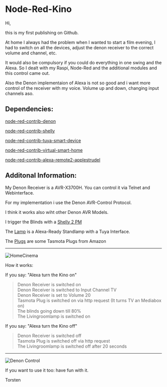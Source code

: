 # Node-Red-Kino


Hi,

this is my first publishing on Github.


At home I always had the problem when I wanted to start a film evening, I had to switch on all the devices, adjust the denon receiver to the correct volume and channel, etc.

It would also be compulsory if you could do everything in one swing and the Alexa. So I dealt with my Raspi, Node-Red and the additional modules and this control came out.

Also the Denon implementaion of Alexa is not so good and i want more control of the receiver with my voice. Volume up and down, changing input channels aso.


## Dependencies:


[node-red-contrib-denon](https://flows.nodered.org/node/node-red-contrib-denon)

[node-red-contrib-shelly](https://flows.nodered.org/node/node-red-contrib-shelly)

[node-red-contrib-tuya-smart-device](https://flows.nodered.org/node/node-red-contrib-tuya-devices)

[node-red-contrib-virtual-smart-home](https://flows.nodered.org/node/node-red-contrib-virtual-smart-home)

[node-red-contrib-alexa-remote2-applestrudel](https://flows.nodered.org/node/node-red-contrib-alexa-remote2-applestrudel)



## Additonal Information:

My Denon Receiver is a AVR-X3700H.  You can control it via Telnet and Webinterface.

For my implementation i use the Denon AVR-Control Protocol.

I think it works also wiht other Denon AVR Models.

I trigger the Blinds with a [Shelly 2 PM](https://www.shelly.com/de/products/shelly-plus-2pm)

The [Lamp](https://www.amazon.de/gp/product/B08BFPGWZ1/ref=ppx_yo_dt_b_asin_title_o00_s00?ie=UTF8&psc=1) is a Alexa-Ready Standlamp with a Tuya Interface.

The [Plugs](https://www.amazon.de/gp/product/B08BFPGWZ1/ref=ppx_yo_dt_b_asin_title_o00_s00?ie=UTF8&psc=1) are some Tasmota Plugs from Amazon



----------------------------------------------------

![HomeCinema](https://github.com/user-attachments/assets/cf091b8a-aa76-477d-9895-e96a1cb37dd6)


How it works:

If you say: "Alexa turn the Kino on"    

> Denon Receiver is switched on<br>
> Denon Receiver is switched to Input Channel TV<br>
> Denon Receiver is set to Volume 20<br>
> Tasmota Plug is switched on via http request  (It turns TV an Mediabox on)<br>
> The blinds going down till 80%<br>
> The Livingroomlamp is switched on<br>

                                             
If you say: "Alexa turn the Kino off"   

> Denon Receiver is switched off<br>
> Tasmota Plug is switched off via http request<br>
> The Livingroomlamp is switched off after 20 seconds<br>
                                             
------------------------------------------------------------------

![Denon Control](https://github.com/user-attachments/assets/ba41c84e-de99-479f-b094-25854084fb78)







If you want to use it too: have fun with it.

Torsten
